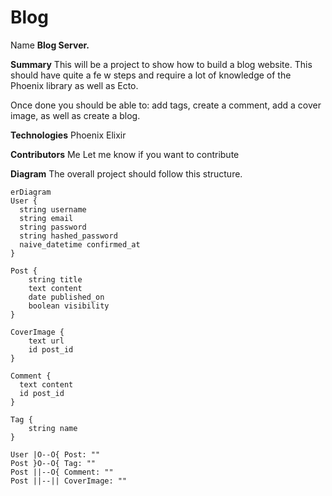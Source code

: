 # Blog
Name
**Blog Server.**

**Summary**
This will be a project to show how to build a blog website. This should have quite a fe w steps and require a lot of knowledge of the Phoenix library as well as Ecto.

Once done you should be able to: add tags, create a comment, add a cover image, as well as create a blog.

**Technologies**
Phoenix
Elixir

**Contributors**
Me
Let me know if you want to contribute

**Diagram**
The overall project should follow this structure.
```mermaid
erDiagram
User {
  string username
  string email
  string password
  string hashed_password
  naive_datetime confirmed_at
}

Post {
    string title
    text content
    date published_on
    boolean visibility
}

CoverImage {
    text url
    id post_id
}

Comment {
  text content
  id post_id
}

Tag {
    string name
}

User |O--O{ Post: ""
Post }O--O{ Tag: ""
Post ||--O{ Comment: ""
Post ||--|| CoverImage: ""
```
